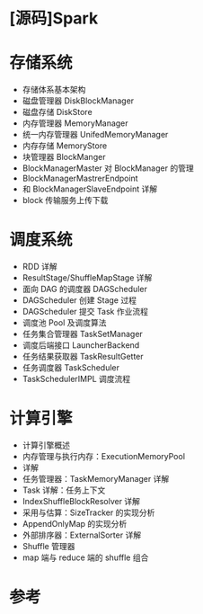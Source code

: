 # [源码]Spark

# 存储系统

- 存储体系基本架构
- 磁盘管理器 DiskBlockManager
- 磁盘存储 DiskStore
- 内存管理器 MemoryManager
- 统一内存管理器 UnifedMemoryManager
- 内存存储 MemoryStore
- 块管理器 BlockManger
- BlockManagerMaster 对 BlockManager 的管理
- BlockManagerMastrerEndpoint
- 和 BlockManagerSlaveEndpoint 详解
- block 传输服务上传下载



# 调度系统

- RDD 详解
- ResultStage/ShuffleMapStage 详解
- 面向 DAG 的调度器 DAGScheduler
- DAGScheduler 创建 Stage 过程
- DAGScheduler 提交 Task 作业流程
- 调度池 Pool 及调度算法
- 任务集合管理器 TaskSetManager
- 调度后端接口 LauncherBackend
- 任务结果获取器 TaskResultGetter
- 任务调度器 TaskScheduler
- TaskSchedulerIMPL 调度流程



# 计算引擎

- 计算引擎概述
- 内存管理与执行内存：ExecutionMemoryPool
- 详解
- 任务管理器：TaskMemoryManager 详解
- Task 详解：任务上下文
- IndexShuffleBlockResolver 详解
- 采用与估算：SizeTracker 的实现分析
- AppendOnlyMap 的实现分析
- 外部排序器：ExternalSorter 详解
- Shuffle 管理器
- map 端与 reduce 端的 shuffle 组合

# 参考